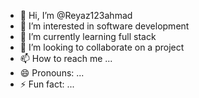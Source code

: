 - 👋 Hi, I’m @Reyaz123ahmad
- 👀 I’m interested in software development 
- 🌱 I’m currently learning full stack 
- 💞️ I’m looking to collaborate on a project 
- 📫 How to reach me ...
- 😄 Pronouns: ...
- ⚡ Fun fact: ...

<!---
Reyaz123ahmad/Reyaz123ahmad is a ✨ special ✨ repository because its `README.md` (this file) appears on your GitHub profile.
You can click the Preview link to take a look at your changes.
--->
